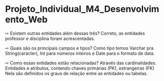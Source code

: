 # Projeto_Individual_M4_Desenvolvimento_Web

⇨ Existem outras entidades além dessas três? Correto, as entidades professor e disciplina foram acrescentadas. 

⇨ Quais são os principais campos e tipos? Como tipo temos Varchar pra String(caracter), Int para números inteiros e Date para o formato de data.

⇨ Como essas entidades estão relacionadas? Através das cardinalidades. Entidades e atributos, contendo chaves primárias (PK), estrangeiras (FK) Nela são definidos os graus de relação entre as entidades ou tabelas.





